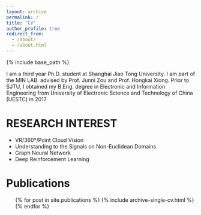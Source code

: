 ```yaml
---
layout: archive
permalink: /
title: "CV"
author_profile: true
redirect_from: 
  - /about/
  - /about.html
---
```


{% include base_path %}


I am a third year Ph.D. student at Shanghai Jiao Tong University. I am part of the MIN LAB. advised by
Prof. Junni Zou and Prof. Hongkai Xiong. 
Prior to SJTU, I obtained my B.Eng. degree in Electronic and Information Engineering from University of Electronic Science and Technology of China (UESTC) in 2017


RESEARCH INTEREST
======
* VR/360°/Point Cloud Vision
* Understanding to the Signals on Non-Euclidean Domains
* Graph Neural Network
* Deep Reinforcement Learning


Publications
======
  <ul>{% for post in site.publications %}
    {% include archive-single-cv.html %}
  {% endfor %}</ul>
  



